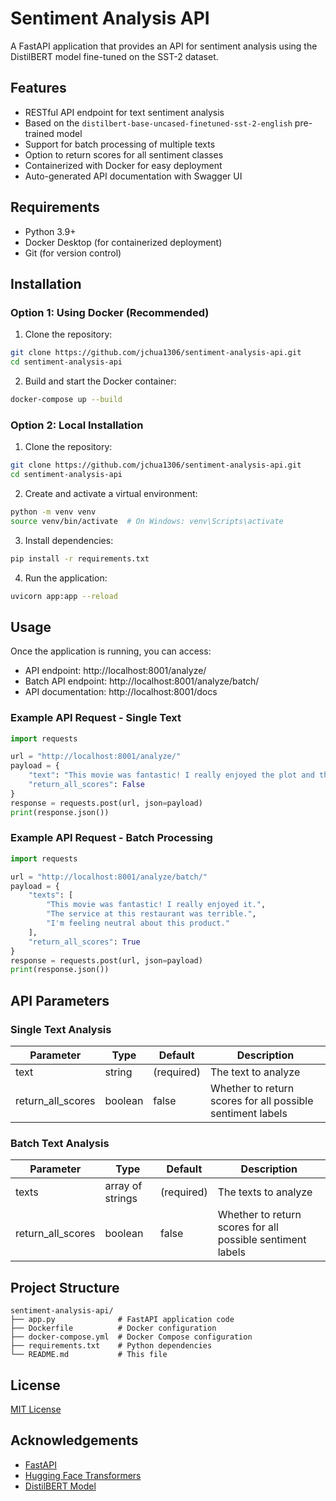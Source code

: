 # Sentiment Analysis API

A FastAPI application that provides an API for sentiment analysis using the DistilBERT model fine-tuned on the SST-2 dataset.

## Features

- RESTful API endpoint for text sentiment analysis
- Based on the `distilbert-base-uncased-finetuned-sst-2-english` pre-trained model
- Support for batch processing of multiple texts
- Option to return scores for all sentiment classes
- Containerized with Docker for easy deployment
- Auto-generated API documentation with Swagger UI

## Requirements

- Python 3.9+
- Docker Desktop (for containerized deployment)
- Git (for version control)

## Installation

### Option 1: Using Docker (Recommended)

1. Clone the repository:
```bash
git clone https://github.com/jchua1306/sentiment-analysis-api.git
cd sentiment-analysis-api
```

2. Build and start the Docker container:
```bash
docker-compose up --build
```

### Option 2: Local Installation

1. Clone the repository:
```bash
git clone https://github.com/jchua1306/sentiment-analysis-api.git
cd sentiment-analysis-api
```

2. Create and activate a virtual environment:
```bash
python -m venv venv
source venv/bin/activate  # On Windows: venv\Scripts\activate
```

3. Install dependencies:
```bash
pip install -r requirements.txt
```

4. Run the application:
```bash
uvicorn app:app --reload
```

## Usage

Once the application is running, you can access:

- API endpoint: http://localhost:8001/analyze/
- Batch API endpoint: http://localhost:8001/analyze/batch/
- API documentation: http://localhost:8001/docs

### Example API Request - Single Text

```python
import requests

url = "http://localhost:8001/analyze/"
payload = {
    "text": "This movie was fantastic! I really enjoyed the plot and the characters were well developed.",
    "return_all_scores": False
}
response = requests.post(url, json=payload)
print(response.json())
```

### Example API Request - Batch Processing

```python
import requests

url = "http://localhost:8001/analyze/batch/"
payload = {
    "texts": [
        "This movie was fantastic! I really enjoyed it.",
        "The service at this restaurant was terrible.",
        "I'm feeling neutral about this product."
    ],
    "return_all_scores": True
}
response = requests.post(url, json=payload)
print(response.json())
```

## API Parameters

### Single Text Analysis

| Parameter | Type | Default | Description |
|-----------|------|---------|-------------|
| text | string | (required) | The text to analyze |
| return_all_scores | boolean | false | Whether to return scores for all possible sentiment labels |

### Batch Text Analysis

| Parameter | Type | Default | Description |
|-----------|------|---------|-------------|
| texts | array of strings | (required) | The texts to analyze |
| return_all_scores | boolean | false | Whether to return scores for all possible sentiment labels |

## Project Structure

```
sentiment-analysis-api/
├── app.py              # FastAPI application code
├── Dockerfile          # Docker configuration
├── docker-compose.yml  # Docker Compose configuration
├── requirements.txt    # Python dependencies
└── README.md           # This file
```

## License

[MIT License](LICENSE)

## Acknowledgements

- [FastAPI](https://fastapi.tiangolo.com/)
- [Hugging Face Transformers](https://huggingface.co/docs/transformers/index)
- [DistilBERT Model](https://huggingface.co/distilbert-base-uncased-finetuned-sst-2-english)